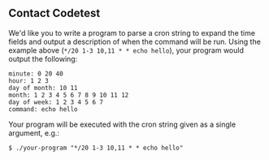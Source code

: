 ## Contact Codetest

We'd like you to write a program to parse a cron string to expand the time fields and output a description of when the command will be run. Using the example above (`*/20 1-3 10,11 * * echo hello`), your program would output the following:

```
minute: 0 20 40
hour: 1 2 3
day of month: 10 11
month: 1 2 3 4 5 6 7 8 9 10 11 12
day of week: 1 2 3 4 5 6 7
command: echo hello
```

Your program will be executed with the cron string given as a single argument, e.g.:

```
$ ./your-program "*/20 1-3 10,11 * * echo hello"
```